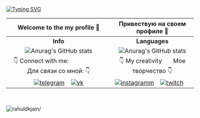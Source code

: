 [![Typing SVG](https://readme-typing-svg.herokuapp.com?color=%1702090&lines=Будущий+full+stack+веб-разработчик)](https://git.io/typing-svg)

| Welcome to the my profile 👋  | Привествую на своем профиле 👋 |
|:---------:|:---------:|
|<b>Info</b>|<b>Languages</b>|
|![Anurag's GitHub stats](https://github-readme-stats.vercel.app/api?username=MrSmileGod23&count_private=true&show_icons=true&theme=merko)|![Anurag's GitHub stats](https://github-readme-stats.vercel.app/api/top-langs/?username=MrSmileGod23&theme=merko)|
| 👇 Connect with me: &nbsp; &nbsp; &nbsp; &nbsp; &nbsp; &nbsp; &nbsp; &nbsp; &nbsp; &nbsp; &nbsp; Для связи со мной: 👇 |👇 My creativity &nbsp; &nbsp; &nbsp;  Мое творчество 👇|
|<a href="https://t.me/MrSmileGod23" target="_blank">![telegram](https://img.shields.io/badge/telegram-101511?style=for-the-badge&logo=telegram&logoColor=white)</a> &nbsp;&nbsp;&nbsp;<a href="https://vk.com/mrsmilegod23" target="_blank">![vk](https://img.shields.io/badge/Vk-101511?style=for-the-badge&logo=vk&logoColor=white)</a>|<a href="https://www.instagram.com/mrsmilegod23/" target="_blank">![instagramm](https://img.shields.io/badge/insta-101511?style=for-the-badge&logo=instagram&logoColor=white)</a> &nbsp;&nbsp;&nbsp;<a href="https://www.twitch.tv/mrsmilegod23" target="_blank">![twitch](https://img.shields.io/badge/twitch-101511?style=for-the-badge&logo=twitch&logoColor=white)</a> &nbsp;&nbsp;&nbsp;|


 &nbsp;&nbsp;&nbsp;&nbsp;&nbsp;&nbsp;
<p align="left"> <img src=https://komarev.com/ghpvc/?username=MrSmileGod23 alt=rahuldkjain/> </p>

<!--
 ### My stack: &nbsp; &nbsp; &nbsp; &nbsp; &nbsp; Мой стек:

**MrSmileGod23/mrsmilegod23** is a ✨ _special_ ✨ repository because its `README.md` (this file) appears on your GitHub profile.

Here are some ideas to get you started:

- 🔭 I’m currently working on ...
- 🌱 I’m currently learning ...
- 👯 I’m looking to collaborate on ...
- 🤔 I’m looking for help with ...
- 💬 Ask me about ...
- 📫 How to reach me: ...
- 😄 Pronouns: ...
- ⚡ Fun fact: ...
-->
